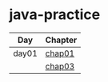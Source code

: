 # java-practice

| Day   | Chapter                                                                                         |
|-------|-------------------------------------------------------------------------------------------------|
| day01 | [chap01](https://github.com/seolbin01/java-practice/tree/main/src/main/java/com/seolbin/chap01) |
|       | [chap03](https://github.com/seolbin01/java-practice/tree/main/src/main/java/com/seolbin/chap03) |